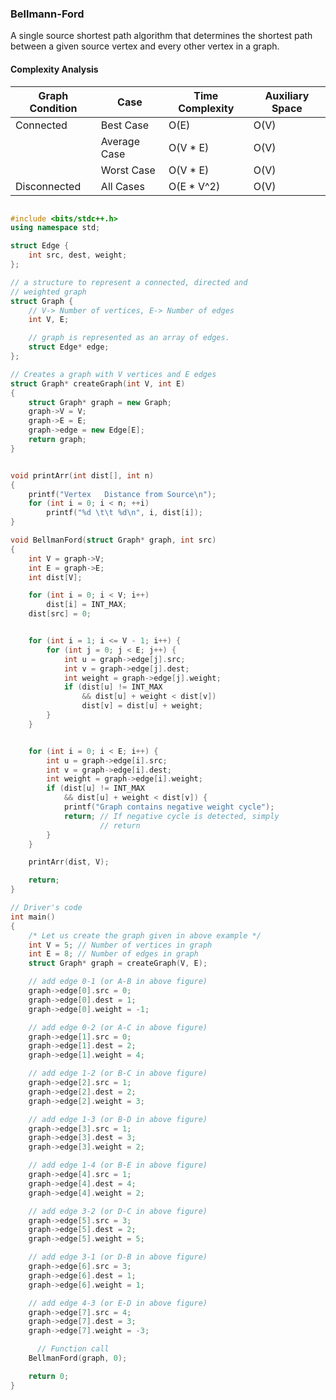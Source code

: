 ### Bellmann-Ford

A single source shortest path algorithm that determines the shortest path between a given source vertex and every other vertex in a graph.

#### Complexity Analysis

| Graph Condition | Case         | Time Complexity | Auxiliary Space |
| --------------- | ------------ | --------------- | --------------- |
| Connected       | Best Case    | O(E)            | O(V)            |
|                 | Average Case | O(V \* E)       | O(V)            |
|                 | Worst Case   | O(V \* E)       | O(V)            |
| Disconnected    | All Cases    | O(E \* V^2)     | O(V)            |

```cpp

#include <bits/stdc++.h>
using namespace std;

struct Edge {
    int src, dest, weight;
};

// a structure to represent a connected, directed and
// weighted graph
struct Graph {
    // V-> Number of vertices, E-> Number of edges
    int V, E;

    // graph is represented as an array of edges.
    struct Edge* edge;
};

// Creates a graph with V vertices and E edges
struct Graph* createGraph(int V, int E)
{
    struct Graph* graph = new Graph;
    graph->V = V;
    graph->E = E;
    graph->edge = new Edge[E];
    return graph;
}


void printArr(int dist[], int n)
{
    printf("Vertex   Distance from Source\n");
    for (int i = 0; i < n; ++i)
        printf("%d \t\t %d\n", i, dist[i]);
}

void BellmanFord(struct Graph* graph, int src)
{
    int V = graph->V;
    int E = graph->E;
    int dist[V];

    for (int i = 0; i < V; i++)
        dist[i] = INT_MAX;
    dist[src] = 0;


    for (int i = 1; i <= V - 1; i++) {
        for (int j = 0; j < E; j++) {
            int u = graph->edge[j].src;
            int v = graph->edge[j].dest;
            int weight = graph->edge[j].weight;
            if (dist[u] != INT_MAX
                && dist[u] + weight < dist[v])
                dist[v] = dist[u] + weight;
        }
    }


    for (int i = 0; i < E; i++) {
        int u = graph->edge[i].src;
        int v = graph->edge[i].dest;
        int weight = graph->edge[i].weight;
        if (dist[u] != INT_MAX
            && dist[u] + weight < dist[v]) {
            printf("Graph contains negative weight cycle");
            return; // If negative cycle is detected, simply
                    // return
        }
    }

    printArr(dist, V);

    return;
}

// Driver's code
int main()
{
    /* Let us create the graph given in above example */
    int V = 5; // Number of vertices in graph
    int E = 8; // Number of edges in graph
    struct Graph* graph = createGraph(V, E);

    // add edge 0-1 (or A-B in above figure)
    graph->edge[0].src = 0;
    graph->edge[0].dest = 1;
    graph->edge[0].weight = -1;

    // add edge 0-2 (or A-C in above figure)
    graph->edge[1].src = 0;
    graph->edge[1].dest = 2;
    graph->edge[1].weight = 4;

    // add edge 1-2 (or B-C in above figure)
    graph->edge[2].src = 1;
    graph->edge[2].dest = 2;
    graph->edge[2].weight = 3;

    // add edge 1-3 (or B-D in above figure)
    graph->edge[3].src = 1;
    graph->edge[3].dest = 3;
    graph->edge[3].weight = 2;

    // add edge 1-4 (or B-E in above figure)
    graph->edge[4].src = 1;
    graph->edge[4].dest = 4;
    graph->edge[4].weight = 2;

    // add edge 3-2 (or D-C in above figure)
    graph->edge[5].src = 3;
    graph->edge[5].dest = 2;
    graph->edge[5].weight = 5;

    // add edge 3-1 (or D-B in above figure)
    graph->edge[6].src = 3;
    graph->edge[6].dest = 1;
    graph->edge[6].weight = 1;

    // add edge 4-3 (or E-D in above figure)
    graph->edge[7].src = 4;
    graph->edge[7].dest = 3;
    graph->edge[7].weight = -3;

      // Function call
    BellmanFord(graph, 0);

    return 0;
}
```
